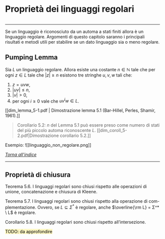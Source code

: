 # Proprietà dei linguaggi regolari
```toc
```
---
Se un linguaggio è riconosciuto da un automa a stati finiti allora è un linguaggio regolare. Argomenti di questo capitolo saranno i principali risultati e metodi utili per stabilire se un dato linguaggio sia o meno regolare.

## Pumping Lemma
Sia $L$ un linguaggio regolare. Allora esiste una costante $n \in \mathbb{N}$ tale che per ogni $z \in L$ tale che $|z| \geq n$ esistono tre stringhe $u, v, w$ tali che:
1. $z = uvw$,
2. $|uv| \leq n$,
3. $|v| > 0$,
4. per ogni $i \geq 0$ vale che $uv^iw \in L$.

[[dim_lemma_5-1.pdf | Dimostrazione lemma 5.1 (Bar-Hillel, Perles, Shamir, 1961).]]

> Corollario 5.2: $n$ del Lemma 5.1 può essere preso come numero di stati del più piccolo automa riconoscente $L$.
> [[dim_coroll_5-2.pdf|Dimostrazione corollario 5.2.]]

Esempio:
![[linguaggio_non_regolare.png]]

[_Torna all'indice_](#proprietà%20dei%20linguaggi%20regolari)

---

## Proprietà di chiusura
Teorema 5.6. I linguaggi regolari sono chiusi rispetto alle operazioni di unione, concatenazione e chiusura di Kleene.

Teorema 5.7. I linguaggi regolari sono chiusi rispetto alla operazione di com- plementazione. Ovvero, se $L ⊆ Σ^*$ è regolare, anche $\overline{\rm L} = Σ^* \ L$ è regolare.

Corollario 5.8. I linguaggi regolari sono chiusi rispetto all’intersezione.

<mark style="background: #FFF3A3A6;">TODO: da approfondire</mark>
